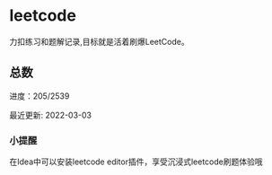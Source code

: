 # leetcode

力扣练习和题解记录,目标就是活着刷爆LeetCode。

## 总数
进度：205/2539

最近更新: 2022-03-03

### 小提醒
在Idea中可以安装leetcode editor插件，享受沉浸式leetcode刷题体验哦

